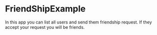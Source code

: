 # FriendShipExample

In this app you can list all users and  send them friendship request. If they accept your request you will be friends. 
